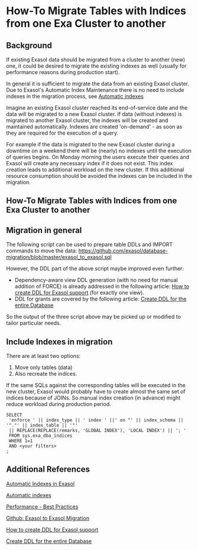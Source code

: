 # How-To Migrate Tables with Indices from one Exa Cluster to another 
## Background

If existing Exasol data should be migrated from a cluster to another (new) one, it could be desired to migrate the existing indexes as well (usually for performance reasons during production start).

In general it is sufficient to migrate the data from an existing Exasol cluster. Due to Exasol's Automatic Index Maintenance there is no need to include indexes in the migration process, see [Automatic indexes](https://www.exasol.com/resource/automatic-indexes-in-exasol/) 

Imagine an existing Exasol cluster reached its end-of-service date and the data will be migrated to a new Exasol cluster. If data (without indexes) is migrated to another Exasol cluster, the indexes will be created and maintained automatically. Indexes are created 'on-demand' - as soon as they are required for the execution of a query.

For example if the data is migrated to the new Exasol cluster during a downtime on a weekend there will be (nearly) no indexes until the execution of queries begins. On Monday morning the users execute their queries and Exasol will create any necessary index if it does not exist. This index creation leads to additional workload on the new cluster. If this additional resource consumption should be avoided the indexes can be included in the migration.

## How-To Migrate Tables with Indices from one Exa Cluster to another

## Migration in general

The following script can be used to prepare table DDLs and IMPORT commands to move the data: <https://github.com/exasol/database-migration/blob/master/exasol_to_exasol.sql>

However, the DDL part of the above script maybe improved even further:

* Dependency-aware view DDL generation (with no need for manual addition of FORCE) is already addressed in the following article: [How to create DDL for Exasol support](https://exasol.my.site.com/s/article/How-to-create-DDL-for-Exasol-support) (for exactly one view).
* DDL for grants are covered by the following article: [Create DDL for the entire Database](https://exasol.my.site.com/s/article/Create-DDL-for-the-entire-Database)

So the output of the three script above may be picked up or modified to tailor particular needs.

## Include Indexes in migration

There are at least two options:

1. Move only tables (data)
2. Also recreate the indices.

If the same SQLs against the corresponding tables will be executed in the new cluster, Exasol would probably have to create almost the same set of indices because of JOINs. So manual index creation (in advance) might reduce workload during production period.


```"code-sql"
SELECT   
 'enforce ' || index_type || ' index ' ||' on "' || index_schema || '"."' || index_table || '"' 
 || REPLACE(REPLACE(remarks, 'GLOBAL INDEX'), 'LOCAL INDEX') || '; '   
 FROM sys.exa_dba_indices   
 WHERE 1=1   
 AND <your filters>   
;
```
## Additional References

[Automatic Indexes in Exasol](https://uhesse.com/2019/04/05/automatic-indexes-in-exasol/) 

[Automatic indexes](https://www.exasol.com/resource/automatic-indexes-in-exasol/) 

[Performance - Best Practices](https://docs.exasol.com/performance/best_practices.htm) 

[Github: Exasol to Exasol Migration](https://github.com/exasol/database-migration/blob/master/exasol_to_exasol.sql)

[How to create DDL for Exasol support](https://exasol.my.site.com/s/article/How-to-create-DDL-for-Exasol-support)

[Create DDL for the entire Database](https://exasol.my.site.com/s/article/Create-DDL-for-the-entire-Database)

